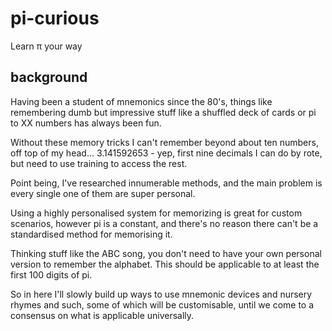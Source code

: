 # pi-curious
Learn π your way

## background

Having been a student of mnemonics since the 80's, things like remembering dumb but impressive stuff like a shuffled deck of cards or pi to XX numbers has always been fun.

Without these memory tricks I can't remember beyond about ten numbers, off top of my head... 3.141592653 - yep, first nine decimals I can do by rote, but need to use training to access the rest.

Point being, I've researched innumerable methods, and the main problem is every single one of them are super personal.

Using a highly personalised system for memorizing is great for custom scenarios, however pi is a constant, and there's no reason there can't be a standardised method for memorising it.

Thinking stuff like the ABC song, you don't need to have your own personal version to remember the alphabet. This should be applicable to at least the first 100 digits of pi.

So in here I'll slowly build up ways to use mnemonic devices and nursery rhymes and such, some of which will be customisable, until we come to a consensus on what is applicable universally.
